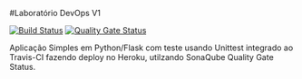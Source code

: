 #Laboratório DevOps V1

[![Build Status](https://travis-ci.com/gilmarvagner/devopslab.svg?branch=main)](https://travis-ci.com/gilmarvagner/devopslab)
[![Quality Gate Status](https://sonarcloud.io/api/project_badges/measure?project=gilmarvagner_devopslab&metric=alert_status)](https://sonarcloud.io/dashboard?id=gilmarvagner_devopslab)

Aplicação Simples em Python/Flask com teste usando Unittest integrado ao Travis-CI fazendo deploy no Heroku, utilzando SonaQube Quality Gate Status.
